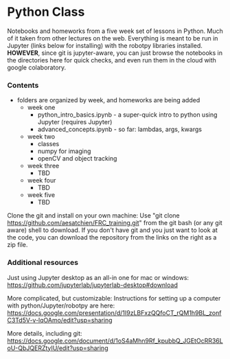 # Python Class
Notebooks and homeworks from a five week set of lessons in Python.  Much of it taken from other lectures on the web.  Everything is meant to be run in Jupyter (links below for installing) with the robotpy libraries installed.  **HOWEVER**, since git is jupyter-aware, you can just browse the notebooks in the directories here for quick checks, and even run them in the cloud with google colaboratory.

### Contents
* folders are organized by week, and homeworks are being added 
  * week one
    * python_intro_basics.ipynb - a super-quick intro to python using Jupyter (requires Jupyter)
    * advanced_concepts.ipynb  - so far: lambdas, args, kwargs
  * week two
    * classes
	* numpy for imaging
	* openCV and object tracking
  * week three
    * TBD
  * week four
    *  TBD   
  * week five 
     * TBD

Clone the git and install on your own machine:
Use "git clone https://github.com/aesatchien/FRC_training.git" from the git bash (or any git aware) shell to download.  If you don't have git and you just want to look at the code, you can download the repository from the links on the right as a zip file.

### Additional resources  
Just using Jupyter desktop as an all-in one for mac or windows:
https://github.com/jupyterlab/jupyterlab-desktop#download

More complicated, but customizable:
Instructions for setting up a computer with python/Jupyter/robotpy are here:
https://docs.google.com/presentation/d/1I9zLBFxzQQfoCT_rQM1h9BL_zonfC3Td5V-v-lqOAmo/edit?usp=sharing

More details, including git:
https://docs.google.com/document/d/1oS4aMhn9Rf_kpubbQ_JGEtOcRR36LoU-QbJQERZtyIU/edit?usp=sharing


  
  
